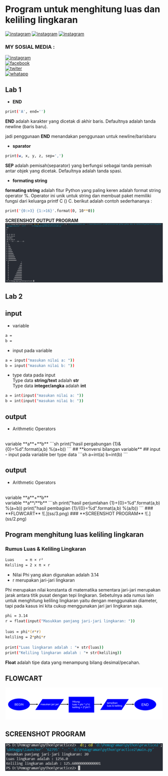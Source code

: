 # **Program untuk menghitung luas dan keliling lingkaran**

[![instagram](https://img.shields.io/badge/Nama-Maulana%20Reza-blue.svg)](https://www.instagram.com/rezastein_) [![instagram](https://img.shields.io/badge/Nim-312110510-blue.svg)](https://www.instagram.com/rezastein_) [![instagram](https://img.shields.io/badge/Kelas-TI.21.C5-blue.svg)](https://www.instagram.com/rezastein_)

### **MY SOSIAL MEDIA :**

[![instagram](https://upload.wikimedia.org/wikipedia/commons/thumb/e/e7/Instagram_logo_2016.svg/30px-Instagram_logo_2016.svg.png)](https://www.instagram.com/rezastein_) <br> [![facebook](https://upload.wikimedia.org/wikipedia/commons/thumb/c/c2/F_icon.svg/30px-F_icon.svg.png)](https://www.facebook.com/rezastein.rezastein) <br> [![twiter](https://upload.wikimedia.org/wikipedia/de/thumb/9/9f/Twitter_bird_logo_2012.svg/30px-Twitter_bird_logo_2012.svg.png)](https://twitter.com/rezastein_) <br> [![whatapp](https://upload.wikimedia.org/wikipedia/commons/thumb/6/6b/WhatsApp.svg/30px-WhatsApp.svg.png)](https://wa.me/qr/UK5NMG54XWHJC1)

## **Lab 1**
- **END**

```sh
print('A', end='')
```
**END** adalah karakter yang dicetak di akhir baris. Defaultnya adalah tanda newline (baris baru).

jadi penggunaan **END** menandakan penggunaan untuk newline/barisbaru

- **sparator**
```sh
print(w, x, y, z, sep=',')
```

**SEP** adalah pemisah(separator) yang berfungsi sebagai tanda pemisah antar objek yang dicetak. Defaultnya adalah tanda spasi.

- **formating string**

**formating string** adalah fitur Python yang paling keren adalah format string operator %. Operator ini unik untuk string dan membuat paket memiliki fungsi dari keluarga printf C () C. 
berikut adalah contoh sederhananya : 
```sh
print('{0:>3} {1:>16}'.format(0, 10**0))
```
**SCREENSHOT OUTPUT PROGRAM**
![.](ss/1.png)

## **Lab 2**
## input
- variable
```sh
a = 
b =
```
- input pada variable 
```sh
a = input("masukan nilai a: "))
b = input("masukan nilai b: "))
```
- type data pada input
<br> Type data **string/text** adalah **str**
<br> Type data **integer/angka** adalah **int**
```sh
a = int(input("masukan nilai a: "))
b = int(input("masukan nilai b: "))
```
## output
- Arithmetic Operators
<br/>
variable **a**+**b** 
```sh
print("hasil pergabungan {1}&{0}=%d".format(a,b) %(a+b))
```
##  **konversi bilangan variable**
## input
- input pada variable ber type data
```sh
a=int(a)
b=int(b)
```

## output
- Arithmetic Operators
<br>
variable **a**+**b** 
<br>
variable **a**/**b** 
```sh
print("hasil perjumlahan {1}+{0}=%d".format(a,b) %(a+b))
print("hasil pembagian {1}/{0}=%d".format(a,b) %(a/b))
```
### **FLOWCART**
![.](ss/3.png)
### **SCREENSHOT PROGRAM**
![.](ss/2.png)

## **Program menghitung luas keliling lingkaran**

### Rumus Luas & Keliling Lingkaran
```sh
Luas     = π × r²
Keliling = 2 x π × r
```
- Nilai Phi yang akan digunakan adalah 3.14
- r merupakan jari-jari lingkaran

Phi merupakan nilai konstanta di matematika sementara jari-jari merupakan jarak antara titik pusat dengan tepi lingkaran. Sebetulnya ada rumus lain untuk menghitung keliling lingkaran yaitu dengan menggunakan diameter, tapi pada kasus ini kita cukup menggunakan jari jari lingkaran saja.

```sh
phi = 3.14
r = float(input("Masukkan panjang jari-jari lingkaran: "))

luas = phi*(r*r)
keliling = 2*phi*r

print("Luas lingkaran adalah : "+ str(luas))
print("Keliling lingkaran adalah : "+ str(keliling))
```
**Float** adalah tipe data yang menampung bilang desimal/pecahan.

## **FLOWCART**
![.](ss/4.png)
## **SCREENSHOT PROGRAM**
![.](ss/5.png)
